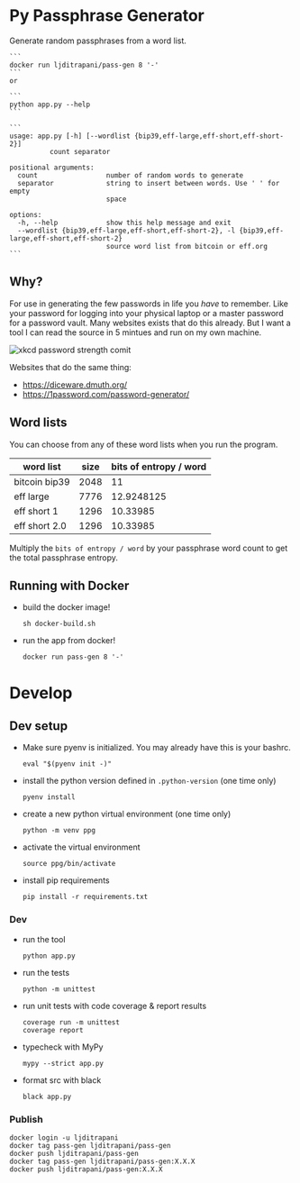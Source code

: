 # Py Passphrase Generator

Generate random passphrases from a word list.

    ```
    docker run ljditrapani/pass-gen 8 '-'
    ```
    or

    ```
    python app.py --help
    ```

    ```
    usage: app.py [-h] [--wordlist {bip39,eff-large,eff-short,eff-short-2}]
              count separator

    positional arguments:
      count                 number of random words to generate
      separator             string to insert between words. Use ' ' for empty
                            space

    options:
      -h, --help            show this help message and exit
      --wordlist {bip39,eff-large,eff-short,eff-short-2}, -l {bip39,eff-large,eff-short,eff-short-2}
                            source word list from bitcoin or eff.org
    ```


## Why?

For use in generating the few passwords in life you _have_ to remember.
Like your password for logging into your physical laptop or a master password
for a password vault.
Many websites exists that do this already.
But I want a tool I can read the source in 5 mintues and run on my own machine.

![xkcd password strength comit](https://imgs.xkcd.com/comics/password_strength.png)

Websites that do the same thing:
- <https://diceware.dmuth.org/>
- <https://1password.com/password-generator/>


## Word lists

You can choose from any of these word lists when you run the program.

| word list     | size          | bits of entropy / word |
| ------------- | ------------- | ---------------------- |
| bitcoin bip39 | 2048          | 11                     |
| eff large     | 7776          | 12.9248125             |
| eff short 1   | 1296          | 10.33985               |
| eff short 2.0 | 1296          | 10.33985               |

Multiply the `bits of entropy / word` by your passphrase word count to
get the total passphrase entropy.


## Running with Docker

- build the docker image!
   ```commandline
   sh docker-build.sh
   ```
- run the app from docker!
   ```commandline
   docker run pass-gen 8 '-'
   ```


# Develop

## Dev setup

- Make sure pyenv is initialized.  You may already have this is your bashrc.
    ```commandline
    eval "$(pyenv init -)"
    ```
- install the python version defined in `.python-version` (one time only)
    ```commandline
    pyenv install
    ```
- create a new python virtual environment (one time only)
    ```commandline
    python -m venv ppg
    ```
- activate the virtual environment
    ```commandline
    source ppg/bin/activate
    ```
- install pip requirements
    ```commandline
    pip install -r requirements.txt
    ```


### Dev

- run the tool
    ```commandline
    python app.py
    ```
- run the tests
    ```commandline
    python -m unittest
    ```
- run unit tests with code coverage & report results
    ```commandline
    coverage run -m unittest
    coverage report
    ```
- typecheck with MyPy
    ```commandline
    mypy --strict app.py
    ```
- format src with black
    ```commandline
    black app.py
    ```


### Publish

    docker login -u ljditrapani
    docker tag pass-gen ljditrapani/pass-gen
    docker push ljditrapani/pass-gen
    docker tag pass-gen ljditrapani/pass-gen:X.X.X
    docker push ljditrapani/pass-gen:X.X.X
